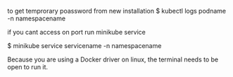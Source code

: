 

to get temprorary poassword from new installation
$ kubectl logs podname -n namespacename



if you cant access on port run minikube service

$ minikube service servicename -n namespacename

Because you are using a Docker driver on linux, the terminal needs to be open to run it.
